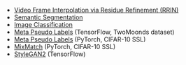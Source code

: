 * [Video Frame Interpolation via Residue Refinement (RRIN)](./rrin)
* [Semantic Segmentation](./segmentation)
* [Image Classification](./classification)
* [Meta Pseudo Labels](./mpl_tf) (TensorFlow, TwoMoonds dataset)
* [Meta Pseudo Labels](./mpl_torch) (PyTorch, CIFAR-10 SSL)
* [MixMatch](./mix_match) (PyTorch, CIFAR-10 SSL)
* [StyleGAN2](./stylegan_tf) (TensorFlow)
